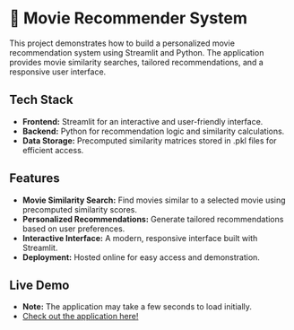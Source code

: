 # 🎥 Movie Recommender System

This project demonstrates how to build a personalized movie recommendation system using Streamlit and Python. The application provides movie similarity searches, tailored recommendations, and a responsive user interface.

## Tech Stack
- **Frontend:** Streamlit for an interactive and user-friendly interface.
- **Backend:** Python for recommendation logic and similarity calculations.
- **Data Storage:** Precomputed similarity matrices stored in .pkl files for efficient access.

 ## Features
- **Movie Similarity Search:** Find movies similar to a selected movie using precomputed similarity scores.
- **Personalized Recommendations:** Generate tailored recommendations based on user preferences.
- **Interactive Interface:** A modern, responsive interface built with Streamlit.
- **Deployment:** Hosted online for easy access and demonstration.

 ## Live Demo
- **Note:** The application may take a few seconds to load initially.
- [Check out the application here!](https://abhijits-wishlist.onrender.com/)
